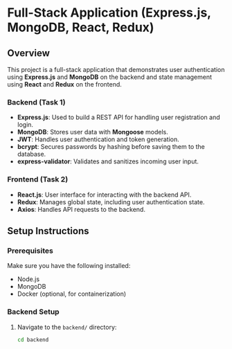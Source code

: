 # Full-Stack Application (Express.js, MongoDB, React, Redux)

## Overview

This project is a full-stack application that demonstrates user authentication using **Express.js** and **MongoDB** on the backend and state management using **React** and **Redux** on the frontend.

### Backend (Task 1)

- **Express.js**: Used to build a REST API for handling user registration and login.
- **MongoDB**: Stores user data with **Mongoose** models.
- **JWT**: Handles user authentication and token generation.
- **bcrypt**: Secures passwords by hashing before saving them to the database.
- **express-validator**: Validates and sanitizes incoming user input.

### Frontend (Task 2)

- **React.js**: User interface for interacting with the backend API.
- **Redux**: Manages global state, including user authentication state.
- **Axios**: Handles API requests to the backend.

## Setup Instructions

### Prerequisites

Make sure you have the following installed:

- Node.js
- MongoDB
- Docker (optional, for containerization)

### Backend Setup

1. Navigate to the `backend/` directory:
   ```bash
   cd backend
   ```
